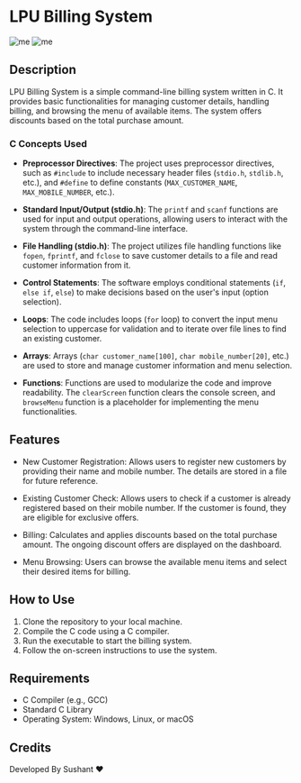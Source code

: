 # LPU Billing System

![me]([https://wallpaperaccess.com/full/5989984.jpg](https://github.com/07Sushant/Shopping-simulation/blob/main/img/1.png))
![me]([https://wallpaperaccess.com/full/5989984.jpg](https://github.com/07Sushant/Shopping-simulation/blob/main/img/2.png))

## Description

LPU Billing System is a simple command-line billing system written in C. It provides basic functionalities for managing customer details, handling billing, and browsing the menu of available items. The system offers discounts based on the total purchase amount.

### C Concepts Used

- **Preprocessor Directives**: The project uses preprocessor directives, such as `#include` to include necessary header files (`stdio.h`, `stdlib.h`, etc.), and `#define` to define constants (`MAX_CUSTOMER_NAME`, `MAX_MOBILE_NUMBER`, etc.).

- **Standard Input/Output (stdio.h)**: The `printf` and `scanf` functions are used for input and output operations, allowing users to interact with the system through the command-line interface.

- **File Handling (stdio.h)**: The project utilizes file handling functions like `fopen`, `fprintf`, and `fclose` to save customer details to a file and read customer information from it.

- **Control Statements**: The software employs conditional statements (`if`, `else if`, `else`) to make decisions based on the user's input (option selection).

- **Loops**: The code includes loops (`for` loop) to convert the input menu selection to uppercase for validation and to iterate over file lines to find an existing customer.

- **Arrays**: Arrays (`char customer_name[100]`, `char mobile_number[20]`, etc.) are used to store and manage customer information and menu selection.

- **Functions**: Functions are used to modularize the code and improve readability. The `clearScreen` function clears the console screen, and `browseMenu` function is a placeholder for implementing the menu functionalities.

## Features

- New Customer Registration: Allows users to register new customers by providing their name and mobile number. The details are stored in a file for future reference.

- Existing Customer Check: Allows users to check if a customer is already registered based on their mobile number. If the customer is found, they are eligible for exclusive offers.

- Billing: Calculates and applies discounts based on the total purchase amount. The ongoing discount offers are displayed on the dashboard.

- Menu Browsing: Users can browse the available menu items and select their desired items for billing.

## How to Use

1. Clone the repository to your local machine.
2. Compile the C code using a C compiler.
3. Run the executable to start the billing system.
4. Follow the on-screen instructions to use the system.

## Requirements

- C Compiler (e.g., GCC)
- Standard C Library
- Operating System: Windows, Linux, or macOS



## Credits

Developed By Sushant ❤
